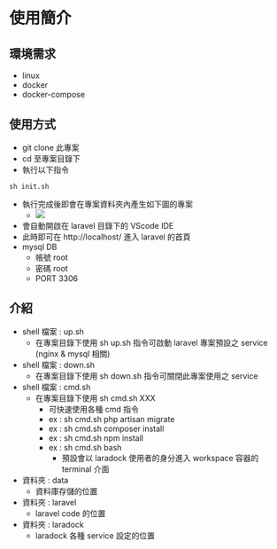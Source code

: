 # 使用簡介

## 環境需求
* linux
* docker
* docker-compose

## 使用方式
* git clone 此專案
* cd 至專案目錄下
* 執行以下指令
```
sh init.sh
```
* 執行完成後即會在專案資料夾內產生如下圖的專案
    * ![](https://i.imgur.com/ApZ7gxs.png)
* 會自動開啟在 laravel 目錄下的 VScode IDE
* 此時即可在 http://localhost/ 進入 laravel 的首頁
* mysql DB
    * 帳號 root
    * 密碼 root
    * PORT 3306

## 介紹
* shell 檔案 : up.sh
    * 在專案目錄下使用 sh up.sh 指令可啟動 laravel 專案預設之 service (nginx & mysql 相關)
* shell 檔案 : down.sh
    * 在專案目錄下使用 sh down.sh 指令可關閉此專案使用之 service
* shell 檔案 : cmd.sh
    * 在專案目錄下使用 sh cmd.sh XXX
        * 可快速使用各種 cmd 指令
        * ex : sh cmd.sh php artisan migrate
        * ex : sh cmd.sh composer install
        * ex : sh cmd.sh npm install
        * ex : sh cmd.sh bash
            * 預設會以 laradock 使用者的身分進入 workspace 容器的 terminal 介面
* 資料夾 : data
    * 資料庫存儲的位置
* 資料夾 : laravel
    * laravel code 的位置
* 資料夾 : laradock
    * laradock 各種 service 設定的位置